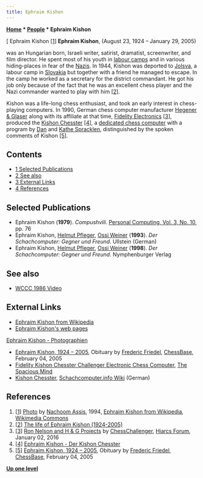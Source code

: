 ```yaml
---
title: Ephraim Kishon
---
```

**[Home](Home "Home") * [People](People "People") * Ephraim Kishon**

\[ Ephraim Kishon <a id="cite-note-1" href="#cite-ref-1">[1]</a>
**Ephraim Kishon**, (August 23, 1924 – January 29, 2005)

was an Hungarian born, Israeli writer, satirist, dramatist, screenwriter, and film director.
He spent most of his youth in [labour camps](https://en.wikipedia.org/wiki/Labor_camp) and in various hiding-places in fear of the [Nazis](https://en.wikipedia.org/wiki/Nazism).
In 1944, Kishon was deported to [Jolsva](https://en.wikipedia.org/wiki/Jel%C5%A1ava), a labour camp in [Slovakia](https://en.wikipedia.org/wiki/Slovakia) but together with a friend he managed to escape.
In the camp he worked as a secretary for the district commandant. He got his job only because of the fact that he was an excellent chess player and the Nazi commander wanted to play with him
<a id="cite-note-2" href="#cite-ref-2">[2]</a>.

Kishon was a life-long chess enthusiast, and took an early interest in chess-playing computers.
In 1990, German chess computer manufacturer [Hegener & Glaser](Hegener_%26_Glaser "Hegener & Glaser") along with its affiliate at that time, [Fidelity Electronics](Fidelity_Electronics "Fidelity Electronics")
<a id="cite-note-3" href="#cite-ref-3">[3]</a>,
produced the [Kishon Chesster](index.php?title=Fidelity_Chesster_Challenger&action=edit&redlink=1 "Fidelity Chesster Challenger (page does not exist)") <a id="cite-note-4" href="#cite-ref-4">[4]</a>,
a [dedicated chess computer](Dedicated_Chess_Computers "Dedicated Chess Computers") with a program by [Dan](Dan_Spracklen "Dan Spracklen") and [Kathe Spracklen](Kathe_Spracklen "Kathe Spracklen"), distinguished by the spoken comments of Kishon
<a id="cite-note-5" href="#cite-ref-5">[5]</a>.

## Contents

- [1 Selected Publications](#selected-publications)
- [2 See also](#see-also)
- [3 External Links](#external-links)
- [4 References](#references)

## Selected Publications

- Ephraim Kishon (**1979**). *Compushvili*. [Personal Computing, Vol. 3, No. 10](Personal_Computing#3_10 "Personal Computing"), pp. 76
- Ephraim Kishon, [Helmut Pfleger](https://en.wikipedia.org/wiki/Helmut_Pfleger), [Ossi Weiner](Ossi_Weiner "Ossi Weiner") (**1993**). *Der Schachcomputer: Gegner und Freund*. Ullstein (German)
- Ephraim Kishon, [Helmut Pfleger](https://en.wikipedia.org/wiki/Helmut_Pfleger), [Ossi Weiner](Ossi_Weiner "Ossi Weiner") (**1998**). *Der Schachcomputer: Gegner und Freund*. Nymphenburger Verlag

## See also

- [WCCC 1986 Video](WCCC_1986#Video "WCCC 1986")

## External Links

- [Ephraim Kishon from Wikipedia](https://en.wikipedia.org/wiki/Ephraim_Kishon)
- [Ephraim Kishon's web pages](http://www.ephraimkishon.de/en/Kishon.htm)

[Ephraim Kishon - Photographien](http://www.ephraimkishon.de/Photographien.htm)

- [Ephraim Kishon, 1924 – 2005](https://en.chessbase.com/post/ephraim-kishon-1924-2005), Obituary by [Frederic Friedel](Frederic_Friedel "Frederic Friedel"), [ChessBase](ChessBase "ChessBase"), February 04, 2005
- [Fidelity Kishon Chesster Challenger Electronic Chess Computer](http://www.spacious-mind.com/html/kishon_chesster.html), [The Spacious Mind](The_Spacious_Mind "The Spacious Mind")
- [Kishon Chesster](http://www.schach-computer.info/wiki/index.php/Kishon_Chesster), [Schachcomputer.info Wiki](http://www.schach-computer.info/wiki/index.php/Hauptseite_En) (German)

## References

1. <a id="cite-ref-1" href="#cite-note-1">[1]</a> [Photo](https://commons.wikimedia.org/wiki/File:Ephraim_Kishon_6.jpg) by [Nachoom Assis](https://www.wikidata.org/wiki/Q47175301), 1994, [Ephraim Kishon from Wikipedia](https://en.wikipedia.org/wiki/Ephraim_Kishon), [Wikimedia Commons](https://en.wikipedia.org/wiki/Wikimedia_Commons)
1. <a id="cite-ref-2" href="#cite-note-2">[2]</a> [The life of Ephraim Kishon (1924-2005)](http://www.ephraimkishon.de/en/biography_of_ephraim_kishon.htm)
1. <a id="cite-ref-3" href="#cite-note-3">[3]</a> [Ron Nelson and H & G Projects](http://www.hiarcs.net/forums/viewtopic.php?t=6768&start=194) by [ChessChallenger](Ron_Nelson "Ron Nelson"), [Hiarcs Forum](Computer_Chess_Forums "Computer Chess Forums"), January 02, 2016
1. <a id="cite-ref-4" href="#cite-note-4">[4]</a> [Ephraim Kishon - Der Kishon Chesster](http://www.ephraimkishon.de/kishon_chesster.htm)
1. <a id="cite-ref-5" href="#cite-note-5">[5]</a> [Ephraim Kishon, 1924 – 2005](https://en.chessbase.com/post/ephraim-kishon-1924-2005), Obituary by [Frederic Friedel](Frederic_Friedel "Frederic Friedel"), [ChessBase](ChessBase "ChessBase"), February 04, 2005

**[Up one level](People "People")**

